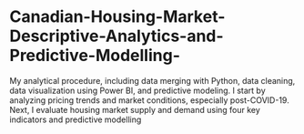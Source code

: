 # Canadian-Housing-Market-Descriptive-Analytics-and-Predictive-Modelling-
My analytical procedure, including data merging with Python, data cleaning, data visualization using Power BI, and predictive modeling. I start by analyzing pricing trends and market conditions, especially post-COVID-19. Next, I evaluate housing market supply and demand using four key indicators and predictive modelling

